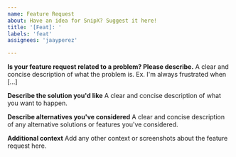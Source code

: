 ```yaml
---
name: Feature Request
about: Have an idea for SnipX? Suggest it here!
title: '[Feat]: '
labels: 'feat'
assignees: 'jaayperez'

---
```


**Is your feature request related to a problem? Please describe.**
A clear and concise description of what the problem is. Ex. I'm always frustrated when [...]

**Describe the solution you'd like**
A clear and concise description of what you want to happen.

**Describe alternatives you've considered**
A clear and concise description of any alternative solutions or features you've considered.

**Additional context**
Add any other context or screenshots about the feature request here.
